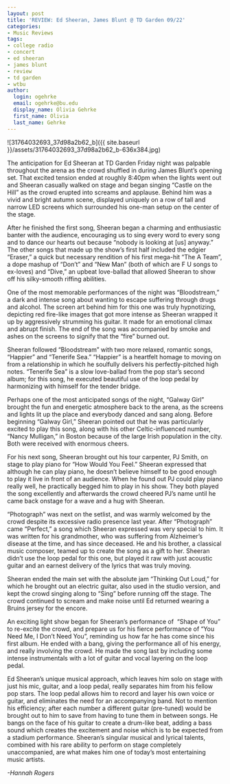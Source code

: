 ```yaml
---
layout: post
title: 'REVIEW: Ed Sheeran, James Blunt @ TD Garden 09/22'
categories:
- Music Reviews
tags:
- college radio
- concert
- ed sheeran
- james blunt
- review
- td garden
- wtbu
author:
  login: ogehrke
  email: ogehrke@bu.edu
  display_name: Olivia Gehrke
  first_name: Olivia
  last_name: Gehrke
---
```

![31764032693_37d98a2b62_b]({{ site.baseurl }}/assets/31764032693_37d98a2b62_b-636x384.jpg)

The anticipation for Ed Sheeran at TD Garden Friday night was palpable throughout the arena as the crowd shuffled in during James Blunt’s opening set. That excited tension ended at roughly 8:40pm when the lights went out and Sheeran casually walked on stage and began singing “Castle on the Hill” as the crowd erupted into screams and applause. Behind him was a vivid and bright autumn scene, displayed uniquely on a row of tall and narrow LED screens which surrounded his one-man setup on the center of the stage.

After he finished the first song, Sheeran began a charming and enthusiastic banter with the audience, encouraging us to sing every word to every song and to dance our hearts out because “nobody is looking at \[us\] anyway.” The other songs that made up the show’s first half included the edgier “Eraser,” a quick but necessary rendition of his first mega-hit “The A Team”, a dope mashup of “Don’t” and “New Man” (both of which are F U songs to ex-loves) and “Dive,” an upbeat love-ballad that allowed Sheeran to show off his silky-smooth riffing abilities.

One of the most memorable performances of the night was “Bloodstream,” a dark and intense song about wanting to escape suffering through drugs and alcohol. The screen art behind him for this one was truly hypnotizing, depicting red fire-like images that got more intense as Sheeran wrapped it up by aggressively strumming his guitar. It made for an emotional climax and abrupt finish. The end of the song was accompanied by smoke and ashes on the screens to signify that the “fire” burned out.

Sheeran followed “Bloodstream” with two more relaxed, romantic songs, “Happier” and “Tenerife Sea.” “Happier” is a heartfelt homage to moving on from a relationship in which he soulfully delivers his perfectly-pitched high notes. “Tenerife Sea” is a slow love-ballad from the pop star’s second album; for this song, he executed beautiful use of the loop pedal by harmonizing with himself for the tender bridge.

Perhaps one of the most anticipated songs of the night, “Galway Girl” brought the fun and energetic atmosphere back to the arena, as the screens and lights lit up the place and everybody danced and sang along. Before beginning “Galway Girl,” Sheeran pointed out that he was particularly excited to play this song, along with his other Celtic-influenced number, “Nancy Mulligan,” in Boston because of the large Irish population in the city. Both were received with enormous cheers.

For his next song, Sheeran brought out his tour carpenter, PJ Smith, on stage to play piano for “How Would You Feel.” Sheeran expressed that although he can play piano, he doesn’t believe himself to be good enough to play it live in front of an audience. When he found out PJ could play piano really well, he practically begged him to play in his show. They both played the song excellently and afterwards the crowd cheered PJ’s name until he came back onstage for a wave and a hug with Sheeran.

“Photograph” was next on the setlist, and was warmly welcomed by the crowd despite its excessive radio presence last year. After “Photograph” came “Perfect,” a song which Sheeran expressed was very special to him. It was written for his grandmother, who was suffering from Alzheimer’s disease at the time, and has since deceased. He and his brother, a classical music composer, teamed up to create the song as a gift to her. Sheeran didn’t use the loop pedal for this one, but played it raw with just acoustic guitar and an earnest delivery of the lyrics that was truly moving.

Sheeran ended the main set with the absolute jam “Thinking Out Loud,” for which he brought out an electric guitar, also used in the studio version, and kept the crowd singing along to “Sing” before running off the stage. The crowd continued to scream and make noise until Ed returned wearing a Bruins jersey for the encore.

An exciting light show began for Sheeran’s performance of  “Shape of You” to re-excite the crowd, and prepare us for his fierce performance of “You Need Me, I Don’t Need You”, reminding us how far he has come since his first album. He ended with a bang, giving the performance all of his energy, and really involving the crowd. He made the song last by including some intense instrumentals with a lot of guitar and vocal layering on the loop pedal.

Ed Sheeran’s unique musical approach, which leaves him solo on stage with just his mic, guitar, and a loop pedal, really separates him from his fellow pop stars. The loop pedal allows him to record and layer his own voice or guitar, and eliminates the need for an accompanying band. Not to mention his efficiency; after each number a different guitar (pre-tuned) would be brought out to him to save from having to tune them in between songs. He bangs on the face of his guitar to create a drum-like beat, adding a bass sound which creates the excitement and noise which is to be expected from a stadium performance. Sheeran’s singular musical and lyrical talents, combined with his rare ability to perform on stage completely unaccompanied, are what makes him one of today’s most entertaining music artists.

_\-Hannah Rogers_